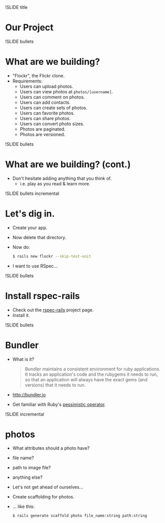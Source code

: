 !SLIDE title
# Our Project


!SLIDE bullets
# What are we building?

* "Flockr", the Flickr clone.
* Requirements:
    * Users can upload photos.
    * Users can view photos at `photos/[username]`.
    * Users can comment on photos.
    * Users can add contacts.
    * Users can create sets of photos.
    * Users can favorite photos.
    * Users can share photos.
    * Users can convert photo sizes.
    * Photos are paginated.
    * Photos are versioned.


!SLIDE bullets
# What are we building? (cont.)

* Don't hesitate adding anything that you think of.
    * i.e. play as you read & learn more.


!SLIDE bullets incremental
# Let's dig in.

* Create your app.
* Now delete that directory.
* Now do:

    ```bash
    $ rails new flockr --skip-test-unit
    ```
* I want to use RSpec...


!SLIDE bullets
# Install rspec-rails

* Check out the [rspec-rails](https://github.com/rspec/rspec-rails) project page.
* Install it.


!SLIDE bullets
# Bundler

* What is it?

    > Bundler maintains a consistent environment for ruby applications. It
    > tracks an application's code and the rubygems it needs to run, so that an
    > application will always have the exact gems (and versions) that it needs
    > to run.
* http://bundler.io
* Get familiar with Ruby's [pessimistic operator](http://robots.thoughtbot.com/post/2508037841/rubys-pessimistic-operator).


!SLIDE incremental
# photos

* What attributes should a photo have?
* file name?
* path to image file?
* anything else?
* Let's not get ahead of ourselves...
* Create scaffolding for photos.
* ... like this:

    ```bash
    $ rails generate scaffold photo file_name:string path:string
    ```

